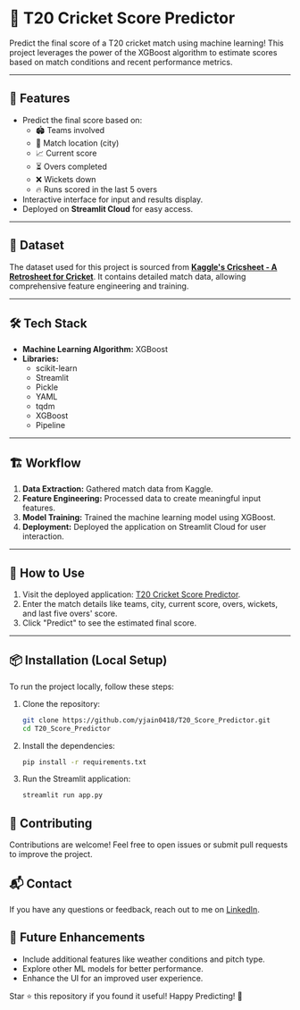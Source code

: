 # 🏏 T20 Cricket Score Predictor  

Predict the final score of a T20 cricket match using machine learning! This project leverages the power of the XGBoost algorithm to estimate scores based on match conditions and recent performance metrics.

---

## 🌟 Features  
- Predict the final score based on:  
  - 🏟️ Teams involved  
  - 🌆 Match location (city)  
  - 📈 Current score  
  - ⏳ Overs completed  
  - ❌ Wickets down  
  - 🔥 Runs scored in the last 5 overs  
- Interactive interface for input and results display.  
- Deployed on **Streamlit Cloud** for easy access.

---

## 📂 Dataset  
The dataset used for this project is sourced from **[Kaggle's Cricsheet - A Retrosheet for Cricket](https://www.kaggle.com/datasets)**. It contains detailed match data, allowing comprehensive feature engineering and training.

---

## 🛠️ Tech Stack  
- **Machine Learning Algorithm:** XGBoost  
- **Libraries:**  
  - scikit-learn  
  - Streamlit  
  - Pickle  
  - YAML  
  - tqdm  
  - XGBoost  
  - Pipeline  

---

## 🏗️ Workflow  
1. **Data Extraction:** Gathered match data from Kaggle.  
2. **Feature Engineering:** Processed data to create meaningful input features.  
3. **Model Training:** Trained the machine learning model using XGBoost.  
4. **Deployment:** Deployed the application on Streamlit Cloud for user interaction.  

---

## 🚀 How to Use  
1. Visit the deployed application: [T20 Cricket Score Predictor](https://t20scorepredictor-yjain0418.streamlit.app/).  
2. Enter the match details like teams, city, current score, overs, wickets, and last five overs' score.  
3. Click "Predict" to see the estimated final score.  

---

## 📦 Installation (Local Setup)  
To run the project locally, follow these steps:  

1. Clone the repository:  
   ```bash
   git clone https://github.com/yjain0418/T20_Score_Predictor.git
   cd T20_Score_Predictor

2. Install the dependencies:
    ```bash
    pip install -r requirements.txt

3. Run the Streamlit application:
    ```bash
    streamlit run app.py

## 🤝 Contributing
Contributions are welcome! Feel free to open issues or submit pull requests to improve the project.

## 📬 Contact
If you have any questions or feedback, reach out to me on [LinkedIn](www.linkedin.com/in/yjain0418).

## 🎯 Future Enhancements
- Include additional features like weather conditions and pitch type.
- Explore other ML models for better performance.
- Enhance the UI for an improved user experience.

Star ⭐ this repository if you found it useful! Happy Predicting! 🏏